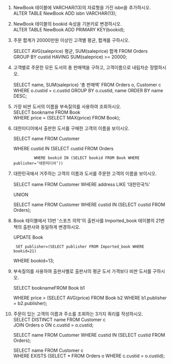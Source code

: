 1. NewBook 테이블에 VARCHAR(13)의 자료형을 가진 isbn을 추가하시오.  
   ALTER TABLE NewBook ADD isbn VARCHAR(13);  

2. NewBook 테이블의 bookid 속성을 기본키로 변경하시오.  
   ALTER TABLE NewBook ADD PRIMARY KEY(bookid);  
   
3. 주문 합계가 20000만원 이상인 고객별 평균, 합계를 구하시오.  
     
   SELECT AVG(saleprice) 평균, SUM(saleprice) 합계 FROM Orders   
   GROUP BY custid HAVING SUM(saleprice) >= 20000;  
      
4. 고객별로 주문한 모든 도서의 총 판매액을 구하고, 고객이름으로 내림차순 정렬하시오.  
     
   SELECT name, SUM(saleprice) ‘총 판매액’ FROM Orders o, Customer c   
   WHERE o.custid = c.custid GROUP BY o.custid, name ORDER BY name DESC;  
     
5. 가장 비싼 도서의 이름을 부속질의를 사용하여 조회하시오.  
   SELECT bookname FROM Book   
   WHERE price = (SELECT MAX(price) FROM Book);  

6. 대한미디어에서 출판한 도서를 구매한 고객의 이름을 보이시오.

	SELECT name FROM Customer 

	WHERE custid IN (SELECT custid FROM Orders

				WHERE bookid IN (SELECT bookid FROM Book WHERE publisher=’대한미디어’))

7. 대한민국에서 거주하는 고객의 이름과 도서를 주문한 고객의 이름을 보이시오.

    SELECT name FROM Customer WHERE address LIKE ‘대한민국%’

    UNION

    SELECT name FROM Customer WHERE custid IN (SELECT custid FROM Orders);

8. Book 테이블에서 13번 '스포츠 의학'의 출판사를 Imported_book 테이블의 21번 책의 출판사와 동일하게 변경하시오.

    UPDATE Book

        SET publisher=(SELECT publisher FROM Imported_book WHERE bookid=21)

    WHERE bookid=13;

9. 부속질의를 사용하여 출판사별로 출판사의 평균 도서 가격보다 비싼 도서를 구하시오.

    SELECT booknameFROM Book b1

    WHERE price > (SELECT AVG(price) FROM Book b2 WHERE b1.publisher = b2.publisher);

10. 주문이 있는 고객의 이름과 주소를 조회하는 3가지 쿼리를 작성하시오.  
    SELECT DISTINCT name FROM Customer c   
    	JOIN Orders o ON c.custid = o.custid;  
      
    SELECT name FROM Customer WHERE custid IN (SELECT custid FROM Orders);

	  
	SELECT name FROM Customer c   
	WHERE EXISTS (SELECT * FROM Orders o WHERE c.custid = o.custid);